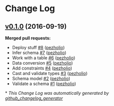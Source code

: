 # Change Log

## [v0.1.0](https://github.com/theodi/jsontableschema.rb/tree/v0.1.0) (2016-09-19)
**Merged pull requests:**

- Deploy stuff [\#8](https://github.com/theodi/jsontableschema.rb/pull/8) ([pezholio](https://github.com/pezholio))
- Infer schema [\#7](https://github.com/theodi/jsontableschema.rb/pull/7) ([pezholio](https://github.com/pezholio))
- Work with a table [\#6](https://github.com/theodi/jsontableschema.rb/pull/6) ([pezholio](https://github.com/pezholio))
- Data conversion [\#5](https://github.com/theodi/jsontableschema.rb/pull/5) ([pezholio](https://github.com/pezholio))
- Add constraints [\#4](https://github.com/theodi/jsontableschema.rb/pull/4) ([pezholio](https://github.com/pezholio))
- Cast and validate types [\#3](https://github.com/theodi/jsontableschema.rb/pull/3) ([pezholio](https://github.com/pezholio))
- Schema model [\#2](https://github.com/theodi/jsontableschema.rb/pull/2) ([pezholio](https://github.com/pezholio))
- Validate a schema [\#1](https://github.com/theodi/jsontableschema.rb/pull/1) ([pezholio](https://github.com/pezholio))



\* *This Change Log was automatically generated by [github_changelog_generator](https://github.com/skywinder/Github-Changelog-Generator)*